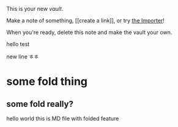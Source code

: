 This is your new *vault*.

Make a note of something, [[create a link]], or try [the Importer](https://help.obsidian.md/Plugins/Importer)!

When you're ready, delete this note and make the vault your own.

hello test

new line ㅎㅎ

# some fold thing
## some fold really?

hello world this is MD file with folded feature